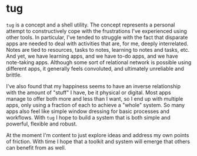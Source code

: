 # tug

`tug` is a concept and a shell utility. The concept represents a personal attempt to constructively cope with the frustrations I've experienced using other tools. In particular, I've tended to struggle with the fact that disparate apps are needed to deal with activities that are, for me, deeply interrelated. Notes are tied to resources, tasks to notes, learning to notes and tasks, etc. And yet, we have learning apps, and we have to-do apps, and we have note-taking apps. Although some sort of relational network is possible using different apps, it generally feels convoluted, and ultimately unreliable and brittle.

I've also found that my happiness seems to have an inverse relationship with the amount of "stuff" I have, be it physical or digital. Most apps manage to offer both more and less than I want, so I end up with multiple apps, only using a fraction of each to achieve a "whole" system. So many apps also feel like simple window dressing for basic processes and workflows. With `tug` I hope to build a system that is both simple and powerful, flexible and robust.

At the moment I'm content to just explore ideas and address my own points of friction. With time I hope that a toolkit and system will emerge that others can benefit from as well.
